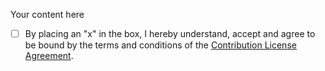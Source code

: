 Your content here

- [ ] By placing an "x" in the box, I hereby understand, accept and agree to be bound by the terms and conditions of the [Contribution License Agreement](https://dena.github.io/cla/).

